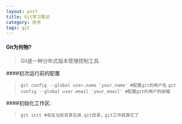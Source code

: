 ```yaml
---
layout: post
title: Git学习笔记
category: 技术
tags: git
---
```



#### Git为何物?
>Git是一种分布式版本管理控制工具.

####初次运行前的配置
> `git config --global user.name 'your_name' #配置git的用户名`
> `git config --global user.email 'your_email' #配置git的用户的邮箱`

####初始化工作区:
> `git init #会在当前目录生成.git目录，git工作就靠它了` 


